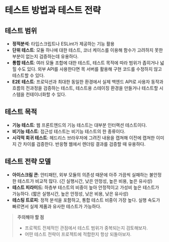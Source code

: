 # 테스트 방법과 테스트 전략

## 테스트 범위

- **정적분석**: 타입스크립트나 ESLint가 제공하는 기능 활용
- **단위 테스트**: 모듈 하나에 대한 테스트, 코너 케이스를 이용해 함수가 고려하지 못한 부분이 없는지 검증하는데 유용하다.
- **통합 테스트**: 여러 모듈 조합에 대한 테스트, 테스트 목적에 따라 범위가 좁히거나 넓힐 수도 있다. 외부 API를 사용한다면 목 서버를 활용해 구현 코드를 수정하지 않고 테스트할 수 있다.
- **E2E 테스트**: 프로덕션과 최대한 동일한 환경에서 실제 백엔드 API로 사용자 동작과 흐름의 전과정을 검증하는 테스트, 테스트용 스테이징 환경을 만들거나 테스트할 시스템을 컨테이너화할 수 있다.

## 테스트 목적

- **기능 테스트**: 웹 프론트엔드의 기능 테스트는 대부분 인터랙션 테스트이다.
- **비기능 테스트**: 접근성 테스트는 비기능 테스트의 한 종류이다.
- **시각적 회귀 테스트**: 헤드리스 브라우저에 그려진 내용을 캡쳐해 이전에 캡쳐한 이미지 간 차이를 검증한다. 반응형 웹에서 렌더링 결과를 검증할 때 유용하다.

## 테스트 전략 모델

- **아이스크림 콘**: 안티패턴, 외부 모듈의 의존성 때문에 아주 가끔씩 실패하는 불안정한 테스트가 비교적 많다. (긴 실행시간, 낮은 안정성, 높은 비용, 높은 유사성)
- **테스트 피라미드**: 하층부 테스트의 비중이 높아 안정적이고 가성비 높은 테스트가 가능하다. (짧은 실행시간, 높은 안정성, 낮은 비용, 낮은 유사성)
- **테스팅 트로피**: 정적 분석을 포함하고, 통합 테스트 비중이 가장 높다. 실행 속도가 빠르면서 실제 제품과 유사한 테스트가 가능하다.

> **주의해야 할 점**
>
> - 프로젝트 전체적인 관점에서 테스트 범위가 중복되는지 검토해보자.
> - 어떤 테스트 전략이 프로젝트에 적합한지 항상 되돌아보자.
